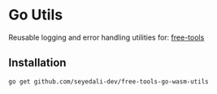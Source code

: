 # Go Utils

Reusable logging and error handling utilities for: [free-tools](https://github.com/Al-Khalsi/free-tools)

## Installation
```bash
go get github.com/seyedali-dev/free-tools-go-wasm-utils
